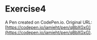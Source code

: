 # Exercise4

A Pen created on CodePen.io. Original URL: [https://codepen.io/iamieht/pen/qBbXGxG](https://codepen.io/iamieht/pen/qBbXGxG).


